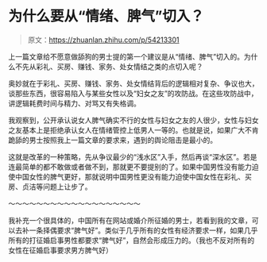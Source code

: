 # 为什么要从“情绪、脾气”切入？

> 原文：<https://zhuanlan.zhihu.com/p/54213301>

上一篇文章给不愿意做舔狗的男士提的第一个建议是从“情绪、脾气”切入的。为什么不先从彩礼、买房、赚钱、家务、处女情结之类的点切入呢？

奥妙就在于彩礼、买房、赚钱、家务、处女情结背后的逻辑相对复杂、争议也大，谈那些东西，很容易陷入与某些女性以及“妇女之友”的攻防战。在这些攻防战中，讲逻辑耗费时间与精力、对骂又有失格调。

我观察到，公开承认说女人脾气确实不行的女性与妇女之友的人很少，女性与妇女之友基本上是拒绝承认女人在情绪管控上低男人一等的。也就是说，如果广大不肯跪舔的男士按照我上一篇文章的要求来，遇到的舆论阻击是最小的。

这就是改革的一种策略，先从争议最少的“浅水区”入手，然后再谈“深水区”。若是连最简单的都不敢做或者做不到，那就更不要提别的了。如果中国男性没有能力迫使中国女性的脾气更好，那就说明中国男性更没有能力迫使中国女性在彩礼、买房、贞洁等问题上让步了。

～～～～～～～～～～～～～～～～～～～

我补充一个很具体的，中国所有在网站或婚介所征婚的男士，若看到我的文章，可以去补一条择偶要求“脾气好”。类似于几乎所有的女性有经济要求一样，如果几乎所有的打征婚启事男性都要求“脾气好”，自然会形成压力的。（我也不反对所有的女性在征婚启事要求男方脾气好）